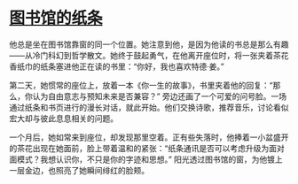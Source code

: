 # [图书馆的纸条](https://hoo.be/htsp)

他总是坐在图书馆靠窗的同一个位置。她注意到他，是因为他读的书总是那么有趣——从冷门科幻到哲学散文。她终于鼓起勇气，在他离开座位时，将一张夹着茶花香纸巾的纸条塞进他正在读的书里：“你好，我也喜欢特德·姜。”

第二天，她惯常的座位上，放着一本《你一生的故事》，书里夹着他的回复：“那么，你认为自由意志与预知未来是否兼容？” 旁边还画了一个可爱的问号脸。一场通过纸条和书页进行的漫长对话，就此开始。他们交换诗歌，推荐音乐，讨论看似宏大却与彼此息息相关的问题。

一个月后，她如常来到座位，却发现那里空着。正有些失落时，他捧着一小盆盛开的茶花出现在她面前，脸上带着温和的紧张：“纸条通讯是否可以考虑升级为面对面模式？我想认识你，不只是你的字迹和思想。” 阳光透过图书馆的窗，为他镀上一层金边，也照亮了她瞬间绯红的脸颊。
